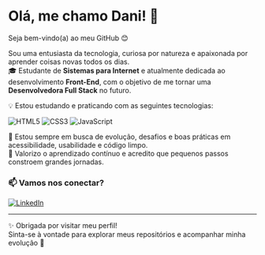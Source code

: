 
# Olá, me chamo Dani! 👋  
Seja bem-vindo(a) ao meu GitHub 😊

Sou uma entusiasta da tecnologia, curiosa por natureza e apaixonada por aprender coisas novas todos os dias.  
🎓 Estudante de **Sistemas para Internet** e atualmente dedicada ao desenvolvimento **Front-End**, com o objetivo de me tornar uma **Desenvolvedora Full Stack** no futuro.

💡 Estou estudando e praticando com as seguintes tecnologias:

![HTML5](https://img.shields.io/badge/HTML5-E34F26?style=for-the-badge&logo=html5&logoColor=fff)
![CSS3](https://img.shields.io/badge/CSS3-1572B6?style=for-the-badge&logo=css3&logoColor=fff)
![JavaScript](https://img.shields.io/badge/JavaScript-F7DF1E?style=for-the-badge&logo=javascript&logoColor=000)

📌 Estou sempre em busca de evolução, desafios e boas práticas em acessibilidade, usabilidade e código limpo.  
🧠 Valorizo o aprendizado contínuo e acredito que pequenos passos constroem grandes jornadas.

### 📫 Vamos nos conectar?
[![LinkedIn](https://img.shields.io/badge/LinkedIn-blue?style=for-the-badge&logo=linkedin&logoColor=white)](https://www.linkedin.com/in/danielle-ferreira-dev/)

---

✨ Obrigada por visitar meu perfil!  
Sinta-se à vontade para explorar meus repositórios e acompanhar minha evolução 🚀
